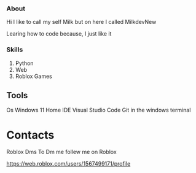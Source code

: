 ### About

Hi I like to call my self Milk but on here I called MilkdevNew

Learing how to code because, I just like it

### Skills
1. Python
2. Web
3. Roblox Games

## Tools

Os Windows 11 Home
IDE Visual Studio Code
Git in the windows terminal


# Contacts

Roblox Dms
To Dm me follew me on Roblox

https://web.roblox.com/users/1567499171/profile
